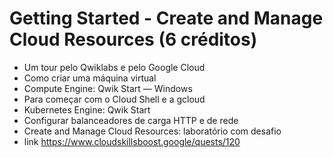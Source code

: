 # Getting Started - Create and Manage Cloud Resources (6 créditos)
- Um tour pelo Qwiklabs e pelo Google Cloud
- Como criar uma máquina virtual
- Compute Engine: Qwik Start — Windows
- Para começar com o Cloud Shell e a gcloud
- Kubernetes Engine: Qwik Start
- Configurar balanceadores de carga HTTP e de rede
- Create and Manage Cloud Resources: laboratório com desafio
- link https://www.cloudskillsboost.google/quests/120
